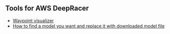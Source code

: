 ## Tools for AWS DeepRacer

* [Waypoint visualizer](./waypoints-reinvent-track.ipynb)
* [How to find a model you want and replace it with downloaded model file](./How-to-find-checkpoint-number)
